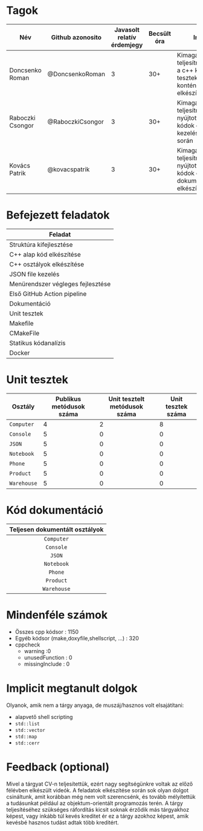 # Tagok

| Név | Github azonosito  | Javasolt relatív érdemjegy | Becsült óra | Indoklás  | 
| --- | ---- | --- | ------------------ | --------- |
| Doncsenko Roman | @DoncsenkoRoman | 3 | 30+ | Kimagasló teljesítménytnyújtott a c++ kódok, unit tesztek és a docker konténer elkészítése során |
| Raboczki Csongor | @RaboczkiCsongor | 3 | 30+ | Kimagasló teljesítményt nyújtott a c++ kódok és a JSON kezelés elkészítése során |
| Kovács Patrik | @kovacspatrik | 3 | 30+ | Kimagasló teljesítményt nyújtott a c++ kódok és a doxygen dokumentáció elkészítése során |

# Befejezett feladatok

| Feladat |
| ------- |
| Struktúra kifejlesztése |
| C++ alap kód elkészítése |
| C++ osztályok elkészítése |
| JSON file kezelés |
| Menürendszer végleges fejlesztése |
| Első GitHub Action pipeline |
| Dokumentáció |
| Unit tesztek |
| Makefile |
| CMakeFile |
| Statikus kódanalízis |
| Docker |


# Unit tesztek

| Osztály | Publikus metódusok száma | Unit tesztelt metódusok száma | Unit tesztek száma |
| --- | --- | --- | --- |
| `Computer` | 4 | 2 | 8 | 3 | 3 |
| `Console` | 5 | 0 | 0 | 
| `JSON` | 5 | 0 | 0 | 
| `Notebook` | 5 | 0 | 0 | 
| `Phone` | 5 | 0 | 0 | 
| `Product` | 5 | 0 | 0 | 
| `Warehouse` | 5 | 0 | 0 | 

# Kód dokumentáció

| Teljesen dokumentált osztályok |
| :---: |
| `Computer` |
| `Console` |
| `JSON` |
| `Notebook` |
| `Phone` |
| `Product` |
| `Warehouse` |



# Mindenféle számok

 - Összes cpp kódsor : 1150
 - Egyéb kódsor (make,doxyfile,shellscript, ...) : 320
 - cppcheck
   - warning :0
   - unusedFunction : 0
   - missingInclude : 0

 
# Implicit megtanult dolgok
Olyanok, amik nem a tárgy anyaga, de muszáj/hasznos volt elsajátítani:
 - alapvető shell scripting
 - `std::list`
 - `std::vector`
 - `std::map`
 - `std::cerr`


# Feedback (optional)
 
Mivel a tárgyat CV-n teljesítettük, ezért nagy segítségünkre voltak az előző félévben elkészült videók. A feladatok elkészítése során sok olyan dolgot csináltunk, amit korábban még nem volt szerencsénk, és tovább mélyítettük a tudásunkat például az objektum-orientált programozás terén. A tárgy teljesítéséhez szükséges ráfordítás kicsit soknak érződik más tárgyakhoz képest, vagy inkább túl kevés kreditet ér ez a tárgy azokhoz képest, amik kevésbé hasznos tudást adtak több kreditért.
